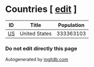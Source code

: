 # Countries [ [edit](https://ingitdb.com/app/edit/github.com/ingitdb/ingitdb-github-action/test_data/countries) ]

| ID  | Title | Population |
| --- | ------------- | --- |
| [US](us)  | United States | 333363103 |

### Do not edit directly this page

Autogenerated by [ingitdb.com](https://github.com/ingitdb/ingitdb-github-action)
